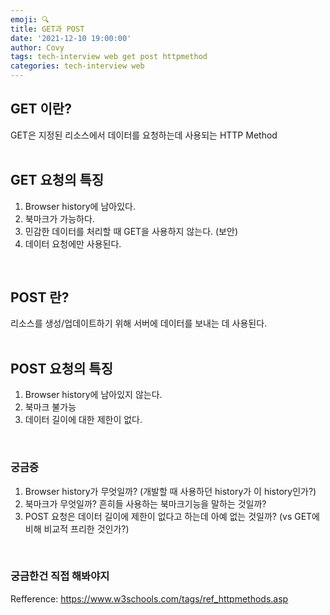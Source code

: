 ```yaml
---
emoji: 🔍
title: GET과 POST
date: '2021-12-10 19:00:00'
author: Covy
tags: tech-interview web get post httpmethod
categories: tech-interview web
---
```


## GET 이란?

GET은 지정된 리소스에서 데이터를 요청하는데 사용되는 HTTP Method  <br /><br />

## GET 요청의 특징

1. Browser history에 남아있다.
2. 북마크가 가능하다.
3. 민감한 데이터를 처리할 때 GET을 사용하지 않는다. (보안)
4. 데이터 요청에만 사용된다.

<br />

## POST 란?

리소스를 생성/업데이트하기 위해 서버에 데이터를 보내는 데 사용된다.  <br /><br />

## POST 요청의 특징

1. Browser history에 남아있지 않는다.
2. 북마크 불가능
3. 데이터 길이에 대한 제한이 없다.

<br />

### 궁금증

1. Browser history가 무엇일까? (개발할 때 사용하던 history가 이 history인가?)
2. 북마크가 무엇일까? 흔히들 사용하는 북마크기능을 말하는 것일까?
3. POST 요청은 데이터 길이에 제한이 없다고 하는데 아예 없는 것일까? (vs GET에 비해 비교적 프리한 것인가?)

<br />

### 궁금한건 직접 해봐야지

Refference: https://www.w3schools.com/tags/ref_httpmethods.asp  

<br /><br /><br />